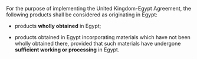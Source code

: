 For the purpose of implementing the United Kingdom-Egypt Agreement, the following products shall be considered as originating in Egypt:

- products **wholly obtained** in Egypt;

- products obtained in Egypt incorporating materials which have not been wholly obtained there, provided that such materials have undergone **sufficient working or processing** in Egypt.

